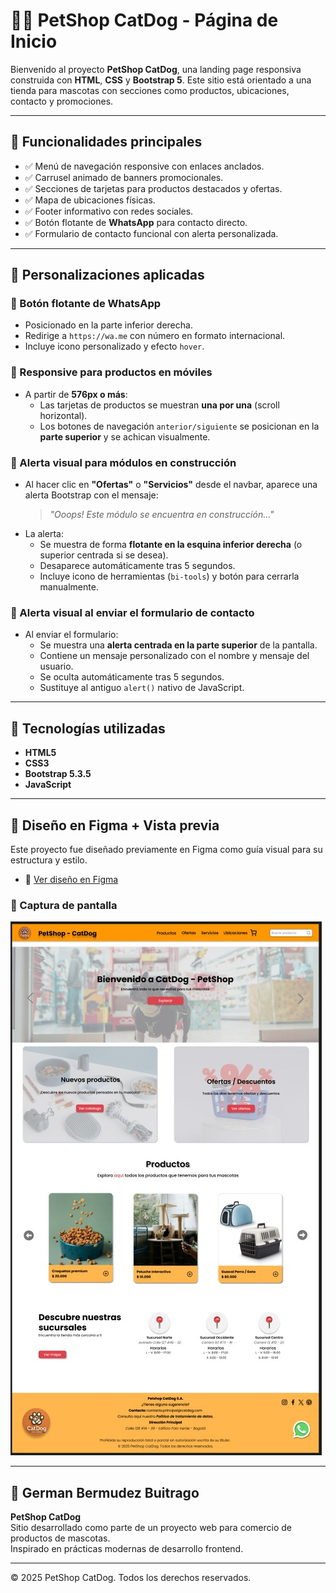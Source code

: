 # 🐶🐱 PetShop CatDog - Página de Inicio

Bienvenido al proyecto **PetShop CatDog**, una landing page responsiva construida con **HTML**, **CSS** y **Bootstrap 5**. Este sitio está orientado a una tienda para mascotas con secciones como productos, ubicaciones, contacto y promociones.

---

## 🚀 Funcionalidades principales

- ✅ Menú de navegación responsive con enlaces anclados.
- ✅ Carrusel animado de banners promocionales.
- ✅ Secciones de tarjetas para productos destacados y ofertas.
- ✅ Mapa de ubicaciones físicas.
- ✅ Footer informativo con redes sociales.
- ✅ Botón flotante de **WhatsApp** para contacto directo.
- ✅ Formulario de contacto funcional con alerta personalizada.

---

## 🎨 Personalizaciones aplicadas

### 🔘 Botón flotante de WhatsApp

- Posicionado en la parte inferior derecha.
- Redirige a `https://wa.me` con número en formato internacional.
- Incluye icono personalizado y efecto `hover`.

### 📱 Responsive para productos en móviles

- A partir de **576px o más**:
  - Las tarjetas de productos se muestran **una por una** (scroll horizontal).
  - Los botones de navegación `anterior/siguiente` se posicionan en la **parte superior** y se achican visualmente.

### 🚧 Alerta visual para módulos en construcción

- Al hacer clic en **"Ofertas"** o **"Servicios"** desde el navbar, aparece una alerta Bootstrap con el mensaje:
  > *"Ooops! Este módulo se encuentra en construcción..."*
- La alerta:
  - Se muestra de forma **flotante en la esquina inferior derecha** (o superior centrada si se desea).
  - Desaparece automáticamente tras 5 segundos.
  - Incluye icono de herramientas (`bi-tools`) y botón para cerrarla manualmente.

### 📨 Alerta visual al enviar el formulario de contacto

- Al enviar el formulario:
  - Se muestra una **alerta centrada en la parte superior** de la pantalla.
  - Contiene un mensaje personalizado con el nombre y mensaje del usuario.
  - Se oculta automáticamente tras 5 segundos.
  - Sustituye al antiguo `alert()` nativo de JavaScript.
  
---

## 📌 Tecnologías utilizadas

- **HTML5**
- **CSS3**
- **Bootstrap 5.3.5**
- **JavaScript**


---

## 🎨 Diseño en Figma + Vista previa

Este proyecto fue diseñado previamente en Figma como guía visual para su estructura y estilo.

- 🔗 [Ver diseño en Figma](https://www.figma.com/design/phv1oIggQi2kh9tpQJFRbM/Landingpage-PetShop?node-id=0-1&t=77u1tyW7SXDbxokC-1)

### 📸 Captura de pantalla

![Vista previa del sitio](./assets/images/captura-catdog.jpg)

---

## 👤 German Bermudez Buitrago

**PetShop CatDog**  
Sitio desarrollado como parte de un proyecto web para comercio de productos de mascotas.  
Inspirado en prácticas modernas de desarrollo frontend.

---
© 2025 PetShop CatDog. Todos los derechos reservados.
